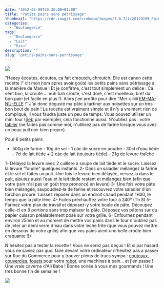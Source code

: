 ```yaml
---
date: "2012-02-09T20:30:00+01:00"
title: "Petits pains sans pétrissage"
thumbnail: "https://cdn.rawgit.com/crokmou/images/1.0.7/i/20120209_Pain_sans_petrissage_0050.jpg"
categories:
  - "Boulangerie"
tags:
  - "Boulangerie"
  - "Lait"
  - "Pain"
description: ""
slug: "petits-pains-sans-petrissage"
---
```


[![](http://2.bp.blogspot.com/-XVN0ta7VXWs/UCbMAE14WtI/AAAAAAAAC_o/lylm7-1VxqQ/s320/20120209_Pain_sans_petrissage_bann.jpg)](http://2.bp.blogspot.com/-XVN0ta7VXWs/UCbMAE14WtI/AAAAAAAAC_o/lylm7-1VxqQ/s1600/20120209_Pain_sans_petrissage_bann.jpg)

"Heeey écoutes, écoutes, ca fait chroutch, chroutch. Elle est canon cette recette !" dit mon hom après avoir goûté les petits pains sans pétrissage à la manière de Manue ! Et je confirme, c'est tout simplement un délice : Ca sent bon, la croûte ... euh bah croûte, c'est doré, c'est moelleux, bref du bon pain (et facile en plus !). Alors j'en profite pour dire "Mer-ciiiiii [EM-MA-NU-ELLE](http://melbananecuisine.over-blog.com/) !" J'ai donc dégusté ma pâte à tartiner aux noisettes sur un très bon bout de pain ! La recette est vraiment simple et il n'y a vraiment rien de compliqué, il vous faudra juste un peu de temps. Vous pouvez utiliser un mini four ([Seb](http://www.rueducommerce.fr/m/pl/malid:84085) par exemple), cela fonctionne aussi. N'oubliez pas : votre [tablier](http://www.rueducommerce.fr/m/pl/malid:261) (ne faites pas comme moi, n'utilisez pas de farine lorsque vous avez un beau pull noir bien propre).

Pour 8 petits pains

- 500g de farine - 10g de sel - 1 càc de sucre en poudre - 30cl d'eau tiède - 7cl de lait tiède + 2 càc de lait (toujours tiède) - 21g de levure fraîche

1- Délayez la levure avec 2 cuillère à soupe de lait tiède et le sucre. Laissez la levure "fondre" quelques instants. 2- Dans un saladier mélangez la farine et le sel et faites un puit. Une fois le levure bien délayée, versez la dans le puit, ajoutez aussi l'eau et le lait tiède restant et mélangez bien (afin que votre pain n'ai pas un goût trop prononcé en levure) 3- Une fois votre pâte bien mélangée, saupoudrez-la de farine et recouvrez votre saladier d'un torchon propre. Laissez reposer dans un endroit chaud pendant 1H30, le temps que la pâte lève. 4- Faites préchauffez votre four à 240° (Th 8) 5- Farinez votre plan de travail et déposez-y votre boule de pâte. Découpez celle-ci en 8 portions sans trop malaxer la pâte. Déposez vos pâtons sur du papier cuisson préalablement posé sur votre grille. 6- Enfournez pendant environ 25min et au moment de mettre vos pains dans le four n'oubliez pas de jeter un demi verre d'eau dans votre leche frite (que vous pouvez mettre en dessous de votre grille) afin que vos pains aient une belle croûte bien craquante !))

N'hésitez pas a tester la recette ! Vous ne serez pas déçus ! Et si par hasard vous ne saviez pas quoi faire devant votre ordinateur n'hésitez pas a passer sur Rue du Commerce pour y trouver pleins de trucs sympa : [couteaux](http://www.rueducommerce.fr/m/pl/malid:15123478), [couvercles](http://www.rueducommerce.fr/m/pl/malid:15123479), [fouets](http://www.rueducommerce.fr/m/pl/malid:15123482) pour votre [robot](http://www.rueducommerce.fr/m/pl/malid:229), une machines à pain... et j'en passe ! Une vraie caverne d'Ali Baba ! Bonne soirée à vous mes gourmands ! Une très bonne fin de semaine !

[![](http://4.bp.blogspot.com/-2bLosyMFac4/TxhFg0sR2dI/AAAAAAAABec/Mzg1OnlXUmM/s1600/Signature+copie.jpg)](http://4.bp.blogspot.com/-2bLosyMFac4/TxhFg0sR2dI/AAAAAAAABec/Mzg1OnlXUmM/s1600/Signature+copie.jpg)